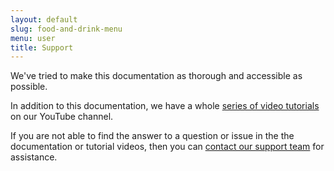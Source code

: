```yaml
---
layout: default
slug: food-and-drink-menu
menu: user
title: Support 
---
```

We've tried to make this documentation as thorough and accessible as possible. 

In addition to this documentation, we have a whole [series of video tutorials](youtube) on our YouTube channel.

If you are not able to find the answer to a question or issue in the the documentation or tutorial videos, then you can [contact our support team](contact) for assistance.